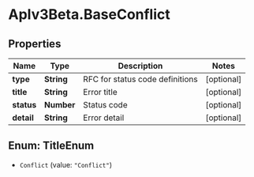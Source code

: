 # ApIv3Beta.BaseConflict

## Properties

Name | Type | Description | Notes
------------ | ------------- | ------------- | -------------
**type** | **String** | RFC for status code definitions | [optional] 
**title** | **String** | Error title | [optional] 
**status** | **Number** | Status code | [optional] 
**detail** | **String** | Error detail | [optional] 



## Enum: TitleEnum


* `Conflict` (value: `"Conflict"`)




